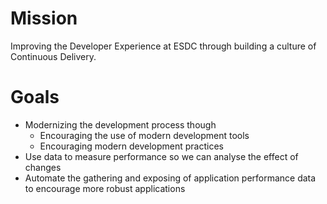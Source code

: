 # Mission
Improving the Developer Experience at ESDC through building a culture of Continuous Delivery.

# Goals
- Modernizing the development process though
  - Encouraging the use of modern development tools
  - Encouraging modern development practices
- Use data to measure performance so we can analyse the effect of changes
- Automate the gathering and exposing of application performance data to encourage more robust applications

